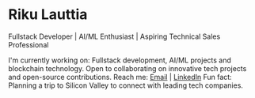 # Riku Lauttia

Fullstack Developer | AI/ML Enthusiast | Aspiring Technical Sales Professional
  
I'm currently working on: Fullstack development, AI/ML projects and blockchain technology.
Open to collaborating on innovative tech projects and open-source contributions.
Reach me: [Email](mailto:riku@lauttia.com) | [LinkedIn](https://www.linkedin.com/in/rikulauttia)
Fun fact: Planning a trip to Silicon Valley to connect with leading tech companies.
